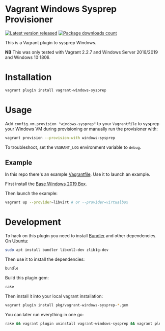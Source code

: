 # Vagrant Windows Sysprep Provisioner

[![Latest version released](https://img.shields.io/gem/v/vagrant-windows-sysprep.svg)](https://rubygems.org/gems/vagrant-windows-sysprep)
[![Package downloads count](https://img.shields.io/gem/dt/vagrant-windows-sysprep.svg)](https://rubygems.org/gems/vagrant-windows-sysprep)

This is a Vagrant plugin to sysprep Windows.

**NB** This was only tested with Vagrant 2.2.7 and Windows Server 2016/2019 and Windows 10 1809.

# Installation

```bash
vagrant plugin install vagrant-windows-sysprep
```

# Usage

Add `config.vm.provision "windows-sysprep"` to your `Vagrantfile` to sysprep your
Windows VM during provisioning or manually run the provisioner with:

```bash
vagrant provision --provision-with windows-sysprep
```

To troubleshoot, set the `VAGRANT_LOG` environment variable to `debug`.

## Example

In this repo there's an example [Vagrantfile](Vagrantfile). Use it to launch
an example.

First install the [Base Windows 2019 Box](https://github.com/rgl/windows-vagrant).

Then launch the example:

```bash
vagrant up --provider=libvirt # or --provider=virtualbox
```

# Development

To hack on this plugin you need to install [Bundler](http://bundler.io/)
and other dependencies. On Ubuntu:

```bash
sudo apt install bundler libxml2-dev zlib1g-dev
```

Then use it to install the dependencies:

```bash
bundle
```

Build this plugin gem:

```bash
rake
```

Then install it into your local vagrant installation:

```bash
vagrant plugin install pkg/vagrant-windows-sysprep-*.gem
```

You can later run everything in one go:

```bash
rake && vagrant plugin uninstall vagrant-windows-sysprep && vagrant plugin install pkg/vagrant-windows-sysprep-*.gem
```
